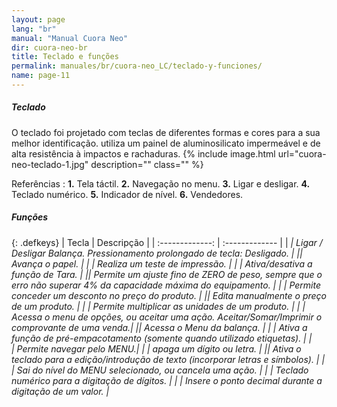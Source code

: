 ```yaml
---
layout: page
lang: "br"
manual: "Manual Cuora Neo"
dir: cuora-neo-br
title: Teclado e funções
permalink: manuales/br/cuora-neo_LC/teclado-y-funciones/
name: page-11
---
```

##### Teclado
O teclado foi projetado com teclas de diferentes formas e cores para a sua melhor identificação. utiliza um painel de aluminosilicato impermeável e de alta resistência à impactos e rachaduras.
{% include image.html url="cuora-neo-teclado-1.jpg" description="" class="" %}


Referências
: **1.** Tela táctil. **2.** Navegação no menu. **3.** Ligar e desligar. **4.** Teclado numérico. **5.** Indicador de nível. **6.** Vendedores.

##### Funções

{: .defkeys}
| Tecla    | Descripção     |
| :-------------: | :------------- |
|<i class="systel-tecla-4 bg-3"/> | Ligar / Desligar Balança. Pressionamento prolongado de tecla: Desligado. |
|<span class="systel-tecla-8"><span class="path1"></span><span class="path2"></span><span class="path3"></span><span class="path4"></span></span>| Avança o papel. |
|<i class="systel-tecla-9"/> | Realiza um teste de impressão. |
|<i class="systel-tecla-13"/> | Ativa/desativa a função de Tara. |
|<i class="systel-tecla-14"/>| Permite um ajuste fino de ZERO de peso, sempre que o erro não superar 4% da capacidade máxima do equipamento. |
|<i class="systel-tecla-18"/> | Permite conceder um desconto no preço do produto. |
|<span class="systel-tecla-28"><span class="path1"></span><span class="path2"></span><span class="path3"></span><span class="path4"></span></span>| Edita manualmente o preço de um produto. |
|<i class="systel-tecla-29"/> | Permite multiplicar as unidades de um produto. |
|<i class="systel-tecla-30 bg-2"/> | Acessa o menu de opções, ou aceitar uma ação. Aceitar/Somar/Imprimir o comprovante de uma venda.|
|<i class="systel-tecla-1 bg-3"/>| Acessa o Menu da balança. |
|<i class="systel-tecla-3"/> | Ativa a função de pré-empacotamento (somente quando utilizado etiquetas). |
|<i class="systel-tecla-2"/><br><i class="systel-tecla-5"/><i class="systel-tecla-6"/><i class="systel-tecla-7"/> | Permite navegar pelo MENU.|
|<i class="systel-tecla-10"/> | apaga um dígito ou letra.  |
|<span class="systel-tecla-11"><span class="path1"></span><span class="path2"></span><span class="path3"></span><span class="path4"></span><span class="path5"></span><span class="path6"></span><span class="path7"></span><span class="path8"></span><span class="path9"></span><span class="path10"></span><span class="path11"></span><span class="path12"></span><span class="path13"></span></span>| Ativa o teclado para a edição/introdução de texto (incorporar letras e símbolos). |
|<i class="systel-tecla-12"/> | Sai do nível do MENU selecionado, ou cancela uma ação.  |
|<i class="systel-tecla-25"/><i class="systel-tecla-27"/><i class="systel-tecla-17"/> | Teclado numérico para a digitação de dígitos. |
|<i class="systel-tecla-27"/> | Insere o ponto decimal durante a digitação de um valor. |
